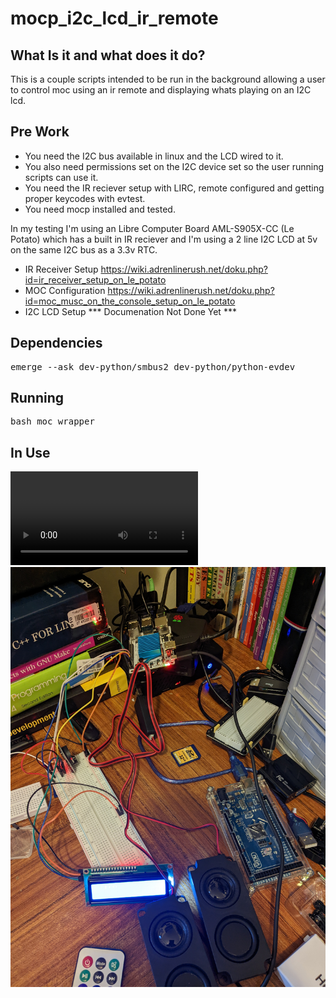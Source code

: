 # mocp_i2c_lcd_ir_remote

## What Is it and what does it do?

This is a couple scripts intended to be run in the background allowing a user to control moc using an ir remote and displaying whats playing on an I2C lcd.

## Pre Work ##

* You need the I2C bus available in linux and the LCD wired to it.  
* You also need permissions set on the I2C device set so the user running scripts can use it. 
* You need the IR reciever setup with LIRC, remote configured and getting proper keycodes with evtest.
* You need mocp installed and tested.  

In my testing I'm using an Libre Computer Board AML-S905X-CC (Le Potato) which has a built in IR reciever and I'm using a 2 line I2C LCD at 5v on the same I2C bus as a 3.3v RTC.

* IR Receiver Setup https://wiki.adrenlinerush.net/doku.php?id=ir_receiver_setup_on_le_potato
* MOC Configuration https://wiki.adrenlinerush.net/doku.php?id=moc_musc_on_the_console_setup_on_le_potato
* I2C LCD Setup *** Documenation Not Done Yet ***

## Dependencies ##

<pre>
emerge --ask dev-python/smbus2 dev-python/python-evdev
</pre>

## Running ##

<pre>
bash moc_wrapper
</pre>

## In Use ##

![Video](PXL_20230505_123953335.mp4)
![Img](PXL_20230505_124147575.jpg)
